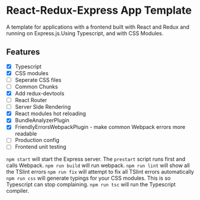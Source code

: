 # React-Redux-Express App Template
A template for applications with a frontend built with React and Redux and running on Express.js.Using Typescript, and with CSS Modules.

## Features
- [x] Typescript
- [x] CSS modules
- [ ] Seperate CSS files
- [ ] Common Chunks
- [x] Add redux-devtools
- [ ] React Router
- [ ] Server Side Rendering
- [x] React modules hot reloading
- [x] BundleAnalyzerPlugin
- [x] FriendlyErrorsWebpackPlugin - make common Webpack errors more readable
- [ ] Production config
- [ ] Frontend unit testing

`npm start` will start the Express server. The `prestart` script runs first and calls Webpack.
`npm run build` will run webpack.
`npm run lint` will show all the TSlint errors
`npm run fix` will attempt to fix all TSlint errors automatically
`npm run css` will generate typings for your CSS modules. This is so Typescript can stop complaining.
`npm run tsc` will run the Typescript compiler.
